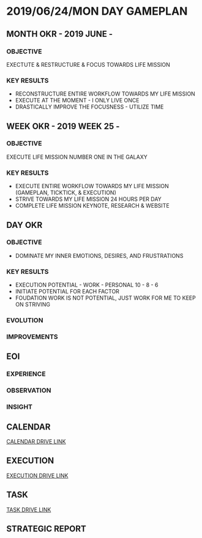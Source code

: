# 2019/06/24/MON DAY GAMEPLAN

## MONTH OKR - 2019 JUNE -

### OBJECTIVE

EXECTUTE & RESTRUCTURE & FOCUS TOWARDS LIFE MISSION

### KEY RESULTS

- RECONSTRUCTURE ENTIRE WORKFLOW TOWARDS MY LIFE MISSION
- EXECUTE AT THE MOMENT - I ONLY LIVE ONCE
- DRASTICALLY IMPROVE THE FOCUSNESS - UTILIZE TIME

## WEEK OKR - 2019 WEEK 25 -

### OBJECTIVE

EXECUTE LIFE MISSION NUMBER ONE IN THE GALAXY

### KEY RESULTS

- EXECUTE ENTIRE WORKFLOW TOWARDS MY LIFE MISSION (GAMEPLAN, TICKTICK, & EXECUTION)
- STRIVE TOWARDS MY LIFE MISSION 24 HOURS PER DAY
- COMPLETE LIFE MISSION KEYNOTE, RESEARCH & WEBSITE

## DAY OKR

### OBJECTIVE

- DOMINATE MY INNER EMOTIONS, DESIRES, AND FRUSTRATIONS

### KEY RESULTS

- EXECUTION POTENTIAL - WORK - PERSONAL 10 - 8 - 6
- INITIATE POTENTIAL FOR EACH FACTOR
- FOUDATION WORK IS NOT POTENTIAL, JUST WORK FOR ME TO KEEP ON STRIVING

### EVOLUTION

### IMPROVEMENTS

## EOI

### EXPERIENCE

### OBSERVATION

### INSIGHT

## CALENDAR

[CALENDAR DRIVE LINK]()

## EXECUTION

[EXECUTION DRIVE LINK](https://drive.google.com/open?id=1gEGlGwOUcVeKLIHLHL6FbLOa4d4XjM58XKu_tloTF3U)

## TASK

[TASK DRIVE LINK]()

## STRATEGIC REPORT
